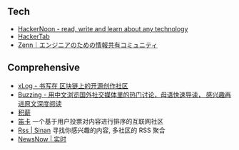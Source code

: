 ## Tech
- [HackerNoon - read, write and learn about any technology](https://hackernoon.com/)
- [HackerTab](https://now.hackertab.dev/)
- [Zenn｜エンジニアのための情報共有コミュニティ](https://zenn.dev/)
 
## Comprehensive
- [xLog - 书写在 区块链上的开源创作社区](https://xlog.app/)
- [Buzzing - 用中文浏览国外社交媒体里的热门讨论，母语快速导读， 感兴趣再进原文深度阅读](https://www.buzzing.cc/)
- [积薪](https://firewood.news/)
- [笛卡](https://dizkaz.com/) 一个基于用户投票对内容进行排序的互联网社区
- [Rss | Sinan](https://sinan.fun/rss) 寻找你感兴趣的内容, 多社区的 RSS 聚合
- [NewsNow | 实时](https://newsnow.busiyi.world/)
